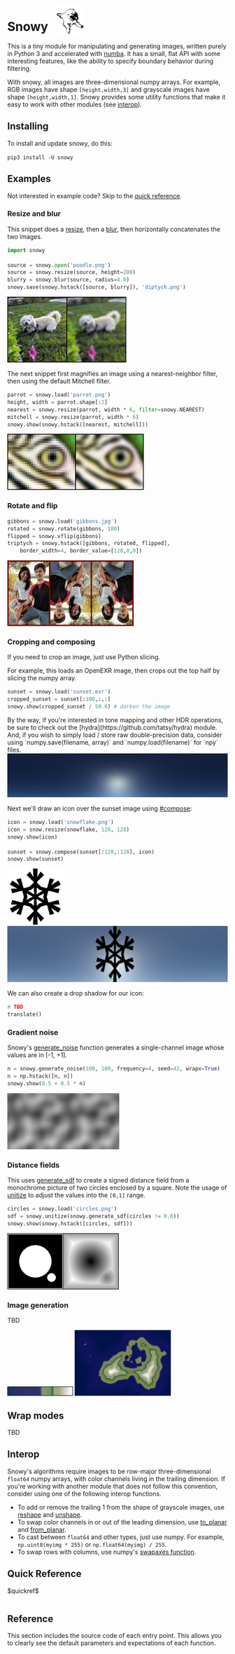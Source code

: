 # Snowy <img src="snowy2.png" height="64px" style="vertical-align:text-bottom;margin-left:10px">

This is a tiny module for manipulating and generating images, written purely in Python 3 and
accelerated with [numba](https://numba.pydata.org/). It has a small, flat API with some interesting
features, like the ability to specify boundary behavior during filtering.

With snowy, all images are three-dimensional numpy arrays. For example, RGB images have shape
`[height,width,3]` and grayscale images have shape `[height,width,1]`. Snowy provides some
utility functions that make it easy to work with other modules (see [interop](#interop)).

## Installing

To install and update snowy, do this:

`pip3 install -U snowy`

## Examples

Not interested in example code? Skip to the [quick reference](#quick_reference).

### Resize and blur

This snippet does a [resize](#resize), then a [blur](#blur), then horizontally concatenates the two
images.

```python
import snowy

source = snowy.open('poodle.png')
source = snowy.resize(source, height=200)
blurry = snowy.blur(source, radius=4.0)
snowy.save(snowy.hstack([source, blurry]), 'diptych.png')
```

<img src="diptych.png" height="150px">

The next snippet first magnifies an image using a nearest-neighbor filter, then using the default
Mitchell filter.

```python
parrot = snowy.load('parrot.png')
height, width = parrot.shape[:2]
nearest = snowy.resize(parrot, width * 6, filter=snowy.NEAREST) 
mitchell = snowy.resize(parrot, width * 6)
snowy.show(snowy.hstack([nearest, mitchell]))
```

<img src="diptych-parrot.png" height="128px">

### Rotate and flip

```python
gibbons = snowy.load('gibbons.jpg')
rotated = snowy.rotate(gibbons, 180)
flipped = snowy.vflip(gibbons)
triptych = snowy.hstack([gibbons, rotated, flipped],
    border_width=4, border_value=[128,0,0])
```

<img src="xforms.jpg" height="150px">

### Cropping and composing

If you need to crop an image, just use Python slicing.

For example, this loads an OpenEXR image, then crops out the top half by slicing the numpy array.

```python
sunset = snowy.load('sunset.exr')
cropped_sunset = sunset[:100,:,:]
snowy.show(cropped_sunset / 50.0) # darken the image
```

<aside class="notice">
By the way, if you're interested in tone mapping and other HDR operations, be sure to check
out the [hydra](https://github.com/tatsy/hydra) module. And, if you wish to simply load / store
raw double-precision data, consider using `numpy.save(filename, array)` and `numpy.load(filename)`
for `npy` files.
</aside>

<img src="cropped-sunset.png" height="100px">

Next we'll draw an icon over the sunset image using [#compose](compose):

```python
icon = snowy.load('snowflake.png')
icon = snow.resize(snowflake, 128, 128)
snowy.show(icon)

sunset = snowy.compose(sunset[:128,:128], icon)
snowy.show(sunset)
```

<img src="snowflake.png" height="128px">
<img src="composed.png" height="128px">

We can also create a drop shadow for our icon:

```python
# TBD
translate()
```

### Gradient noise

Snowy's [generate_noise](#generate_noise) function generates a single-channel image whose values are
in [-1,&nbsp;+1].

```python
n = snowy.generate_noise(100, 100, frequency=4, seed=42, wrapx=True)
n = np.hstack([n, n])
snowy.show(0.5 + 0.5 * n)
```

<img src="noise.png" height="128px">

### Distance fields

This uses [generate_sdf](#generate_sdf) to create a signed distance field from a monochrome
picture of two circles enclosed by a square. Note the usage of [unitize](#unitize) to adjust the
values into the `[0,1]` range.

```python
circles = snowy.load('circles.png')
sdf = snowy.unitize(snowy.generate_sdf(circles != 0.0))
snowy.show(snowy.hstack([circles, sdf]))
```

<img src="sdf.png" height="128px">

### Image generation

TBD

<img src="gradient.png" width="150px">

<img src="island.png" height="150px">

## Wrap modes

TBD

## Interop

Snowy's algorithms require images to be row-major three-dimensional `float64` numpy arrays, with
color channels living in the trailing dimension. If you're working with another module that does not
follow this convention, consider using one of the following interop functions.

- To add or remove the trailing 1 from the shape of grayscale images, use [reshape](#reshape) and
[unshape](#unshape).
- To swap color channels in or out of the leading dimension, use [to_planar](#to_planar) and
[from_planar](#from_planar).
- To cast between `float64` and other types, just use numpy. For example,
`np.uint8(myimg * 255)` or `np.float64(myimg) / 255`.
- To swap rows with columns, use numpy's
[swapaxes function](https://docs.scipy.org/doc/numpy/reference/generated/numpy.swapaxes.html).

## Quick Reference

<table>
$quickref$
</table>

## Reference

This section includes the source code of each entry point. This allows
you to clearly see the default parameters and expectations of each function.
